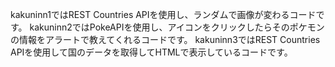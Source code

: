 kakuninn1ではREST Countries APIを使用し、ランダムで画像が変わるコードです。
kakuninn2ではPokeAPIを使用し、アイコンをクリックしたらそのポケモンの情報をアラートで教えてくれるコードです。
kakuninn3ではREST Countries APIを使用して国のデータを取得してHTMLで表示しているコードです。
